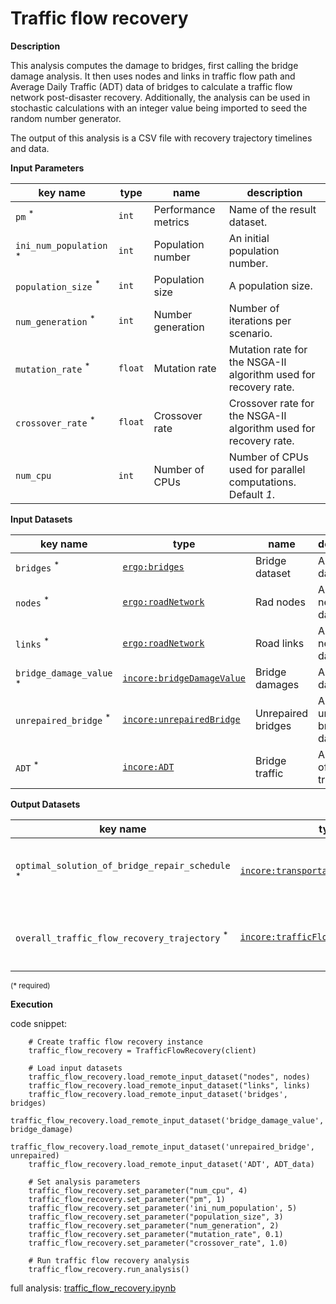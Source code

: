 # Traffic flow recovery

**Description**

This analysis computes the damage to bridges, first calling the bridge damage analysis. It then uses nodes and links 
in traffic flow path and Average Daily Traffic (ADT) data of bridges to calculate a traffic flow network post-disaster recovery.
Additionally, the analysis can be used in stochastic calculations with an integer value being imported 
to seed the random number generator.

The output of this analysis is a CSV file with recovery trajectory timelines and data.

**Input Parameters**

key name | type | name | description
--- | --- | --- | ---
`pm` <sup>*</sup> | `int` | Performance metrics | Name of the result dataset.
`ini_num_population` <sup>*</sup> | `int` | Population number | An initial population number.
`population_size` <sup>*</sup> | `int` | Population size | A population size.
`num_generation` <sup>*</sup> | `int` | Number generation | Number of iterations per scenario.
`mutation_rate` <sup>*</sup> | `float` | Mutation rate | Mutation rate for the NSGA-II algorithm used for recovery rate.
`crossover_rate` <sup>*</sup> | `float` | Crossover rate | Crossover rate for the NSGA-II algorithm used for recovery rate.
`num_cpu` | `int` | Number of CPUs | Number of CPUs used for parallel computations. <br>Default *1*.

**Input Datasets**

key name | type | name | description
--- | --- | --- | ---
`bridges` <sup>*</sup> | [`ergo:bridges`](https://tools.in-core.org/semantics/api/types/ergo:bridges) | Bridge dataset | A bridge dataset.
`nodes` <sup>*</sup> | [`ergo:roadNetwork`](https://tools.in-core.org/semantics/api/types/ergo:roadNetwork) | Rad nodes | A road network dataset.
`links` <sup>*</sup> | [`ergo:roadNetwork`](https://tools.in-core.org/semantics/api/types/ergo:roadNetwork) | Road links | A road network dataset.
`bridge_damage_value` <sup>*</sup> | [`incore:bridgeDamageValue`](https://tools.in-core.org/semantics/api/types/incore:bridgeDamageValue) | Bridge damages | A bridge dataset.
`unrepaired_bridge` <sup>*</sup> | [`incore:unrepairedBridge`](https://tools.in-core.org/semantics/api/types/incore:unrepairedBridge) | Unrepaired bridges | An unrepaired bridge dataset.
`ADT` <sup>*</sup> | [`incore:ADT`](https://tools.in-core.org/semantics/api/types/incore:ADT) | Bridge traffic | A dataset of daily traffic.

**Output Datasets**

key name | type                                                                                                                              | name | description
--- |-----------------------------------------------------------------------------------------------------------------------------------| --- | ---
`optimal_solution_of_bridge_repair_schedule` <sup>*</sup> | [`incore:transportationRepairSchedule`](https://tools.in-core.org/semantics/api/types/incore:transportationRepairSchedule) | Repair schedule | A dataset containing results (format: CSV).
`overall_traffic_flow_recovery_trajectory` <sup>*</sup> | [`incore:trafficFlowRecovery`](https://tools.in-core.org/semantics/api/types/incore:trafficFlowRecovery)                   | Recovery trajectory | A dataset containing results (format: CSV).

<small>(* required)</small>

**Execution**

code snippet:

```
    # Create traffic flow recovery instance
    traffic_flow_recovery = TrafficFlowRecovery(client)

    # Load input datasets
    traffic_flow_recovery.load_remote_input_dataset("nodes", nodes)
    traffic_flow_recovery.load_remote_input_dataset("links", links)
    traffic_flow_recovery.load_remote_input_dataset('bridges', bridges)
    traffic_flow_recovery.load_remote_input_dataset('bridge_damage_value', bridge_damage)
    traffic_flow_recovery.load_remote_input_dataset('unrepaired_bridge', unrepaired)
    traffic_flow_recovery.load_remote_input_dataset('ADT', ADT_data)

    # Set analysis parameters
    traffic_flow_recovery.set_parameter("num_cpu", 4)
    traffic_flow_recovery.set_parameter("pm", 1)
    traffic_flow_recovery.set_parameter('ini_num_population', 5)
    traffic_flow_recovery.set_parameter("population_size", 3)
    traffic_flow_recovery.set_parameter("num_generation", 2)
    traffic_flow_recovery.set_parameter("mutation_rate", 0.1)
    traffic_flow_recovery.set_parameter("crossover_rate", 1.0)

    # Run traffic flow recovery analysis
    traffic_flow_recovery.run_analysis()
```

full analysis: [traffic_flow_recovery.ipynb](https://github.com/IN-CORE/incore-docs/blob/main/notebooks/traffic_flow_recovery.ipynb)